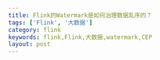 ```yaml
---
title: Flink的Watermark是如何治理数据乱序的？
tags: ['Flink', '大数据']
category: flink
keywords: flink,Flink,大数据,watermark,CEP
layout: post
---
```

